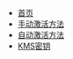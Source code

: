 <!-- _sidebar.md -->

* [首页](/)
* [手动激活方法](/doc/手动激活.md)
* [自动激活方法](/doc/自动激活.md)
* [KMS密钥](/doc/kms密钥.md)

